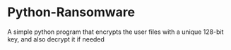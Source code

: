 # Python-Ransomware
A simple python program that encrypts the user files with a unique 128-bit key, and also decrypt it if needed
